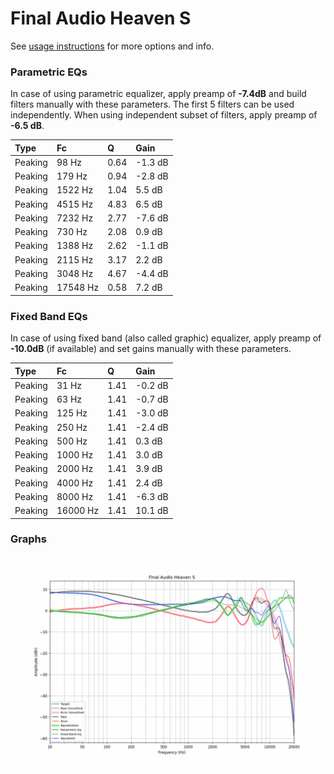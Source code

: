 # Final Audio Heaven S
See [usage instructions](https://github.com/jaakkopasanen/AutoEq#usage) for more options and info.

### Parametric EQs
In case of using parametric equalizer, apply preamp of **-7.4dB** and build filters manually
with these parameters. The first 5 filters can be used independently.
When using independent subset of filters, apply preamp of **-6.5 dB**.

| Type    | Fc       |    Q | Gain    |
|:--------|:---------|:-----|:--------|
| Peaking | 98 Hz    | 0.64 | -1.3 dB |
| Peaking | 179 Hz   | 0.94 | -2.8 dB |
| Peaking | 1522 Hz  | 1.04 | 5.5 dB  |
| Peaking | 4515 Hz  | 4.83 | 6.5 dB  |
| Peaking | 7232 Hz  | 2.77 | -7.6 dB |
| Peaking | 730 Hz   | 2.08 | 0.9 dB  |
| Peaking | 1388 Hz  | 2.62 | -1.1 dB |
| Peaking | 2115 Hz  | 3.17 | 2.2 dB  |
| Peaking | 3048 Hz  | 4.67 | -4.4 dB |
| Peaking | 17548 Hz | 0.58 | 7.2 dB  |

### Fixed Band EQs
In case of using fixed band (also called graphic) equalizer, apply preamp of **-10.0dB**
(if available) and set gains manually with these parameters.

| Type    | Fc       |    Q | Gain    |
|:--------|:---------|:-----|:--------|
| Peaking | 31 Hz    | 1.41 | -0.2 dB |
| Peaking | 63 Hz    | 1.41 | -0.7 dB |
| Peaking | 125 Hz   | 1.41 | -3.0 dB |
| Peaking | 250 Hz   | 1.41 | -2.4 dB |
| Peaking | 500 Hz   | 1.41 | 0.3 dB  |
| Peaking | 1000 Hz  | 1.41 | 3.0 dB  |
| Peaking | 2000 Hz  | 1.41 | 3.9 dB  |
| Peaking | 4000 Hz  | 1.41 | 2.4 dB  |
| Peaking | 8000 Hz  | 1.41 | -6.3 dB |
| Peaking | 16000 Hz | 1.41 | 10.1 dB |

### Graphs
![](./Final%20Audio%20Heaven%20S.png)